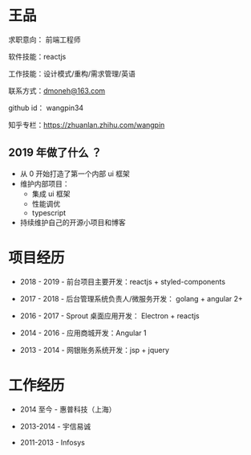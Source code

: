 # 王品
求职意向： 前端工程师

软件技能：reactjs

工作技能：设计模式/重构/需求管理/英语

联系方式：dmoneh@163.com

github id： wangpin34

知乎专栏：https://zhuanlan.zhihu.com/wangpin

## 2019 年做了什么 ？
* 从 0 开始打造了第一个内部 ui 框架
* 维护内部项目：
  * 集成 ui 框架
  * 性能调优
  * typescript
* 持续维护自己的开源小项目和博客 

# 项目经历
* 2018 - 2019 - 前台项目主要开发：reactjs + styled-components

* 2017 - 2018 - 后台管理系统负责人/微服务开发： golang + angular 2+ 

* 2016 - 2017 - Sprout 桌面应用开发： Electron + reactjs

* 2014 - 2016 - 应用商城开发：Angular 1
 
* 2013 - 2014 - 网银账务系统开发：jsp + jquery

# 工作经历
* 2014 至今 - 惠普科技（上海）

* 2013-2014 - 宇信易诚

* 2011-2013 - Infosys

